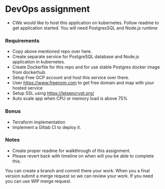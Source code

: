 # DevOps assignment
* CWe would like to host this application on kubernetes. Follow readme to get application started. You will need PostgresSQL and Node.js runtime

### Requirements

* Copy above mentioned repo over here.
* Create separate service for PostgreSQL database and Node.js application in kubernetes.
* Create Dockerfile for this repo and for use stable Postgres docker image from dockerhub.
* Setup Free GCP account and host this service over there.
* User https://www.freenom.com to get free domain and map with your hosted service 
* Setup SSL using https://letsencrypt.org/ 
* Auto scale app when CPU or memory load is above 75%


### Bonus
* Terraform implementation
* Implement a Gitlab CI to deploy it.

### Notes
* Create proper readme for walkthrough of this assignment.
* Please revert back with timeline on when will you be able to complete this.

You can create a branch and commit there your work. When you a final version submit a merge request so we can review your work. If you need you can use WIP merge request.